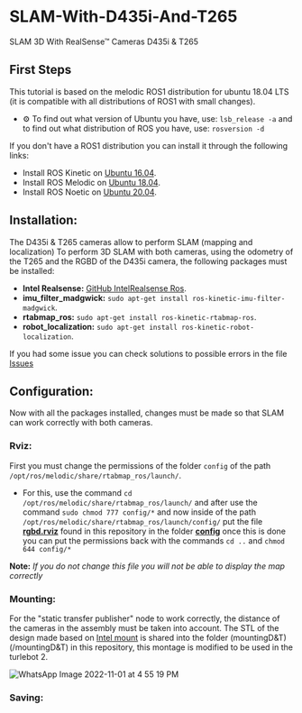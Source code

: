 # SLAM-With-D435i-And-T265
SLAM 3D With RealSense™ Cameras D435i &amp; T265 

## First Steps
This tutorial is based on the melodic ROS1 distribution for ubuntu 18.04 LTS
(it is compatible with all distributions of ROS1 with small changes).

- ⚙️ To find out what version of Ubuntu you have, use: `lsb_release -a`
and to find out what distribution of ROS you have, use: `rosversion -d`

If you don't have a ROS1 distribution you can install it through the following links:
 
- Install ROS Kinetic on [Ubuntu 16.04](http://wiki.ros.org/kinetic/Installation/Ubuntu).
- Install ROS Melodic on [Ubuntu 18.04](http://wiki.ros.org/melodic/Installation/Ubuntu).
- Install ROS Noetic on [Ubuntu 20.04](http://wiki.ros.org/noetic/Installation/Ubuntu). 

## Installation:
The D435i & T265 cameras allow to perform SLAM (mapping and localization) To perform 3D SLAM with both cameras, using the odometry of the T265 and the RGBD of the D435i camera, the following packages must be installed: 

- **Intel Realsense:** [GitHub IntelRealsense Ros](https://github.com/IntelRealSense/realsense-ros/tree/ros1-legacy).
- **imu_filter_madgwick:** ```sudo apt-get install ros-kinetic-imu-filter-madgwick```.
- **rtabmap_ros:** ```sudo apt-get install ros-kinetic-rtabmap-ros```.
- **robot_localization:** ```sudo apt-get install ros-kinetic-robot-localization```.

If you had some issue you can check solutions to possible errors in the file [Issues](/issues.md)

## Configuration:
Now with all the packages installed, changes must be made so that SLAM can work correctly with both cameras.

### Rviz:
First you must change the permissions of the folder `config` of the path `/opt/ros/melodic/share/rtabmap_ros/launch/`.

- For this, use the command `cd /opt/ros/melodic/share/rtabmap_ros/launch/` and after use the command `sudo chmod 777 config/*` and now inside of the path `/opt/ros/melodic/share/rtabmap_ros/launch/config/` put the file **[rgbd.rviz](config/rgbd.rviz)** found in this repository in the folder [**config**](config) once this is done you can put the permissions back with the commands `cd ..` and `chmod 644 config/*`

**Note:** _If you do not change this file you will not be able to display the map correctly_



### Mounting:

For the "static transfer publisher" node to work correctly, the distance of the cameras in the assembly must be taken into account.
The STL of the design made based on [Intel mount](https://github.com/IntelRealSense/realsense-ros/blob/dd97d1ff5b428b06d268c8eb8516d1e4a8bc24a4/realsense2_camera/meshes/mount_t265_d435.stl) is shared into the folder (mountingD&T)(/mountingD&T) in this repository, this montage is modified to be used in the turlebot 2.

![WhatsApp Image 2022-11-01 at 4 55 19 PM](https://user-images.githubusercontent.com/72427631/199349398-6d90fa47-6077-4862-a1e4-9969ef8fb596.jpeg)





### Saving:

### 



